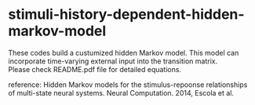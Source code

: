 # stimuli-history-dependent-hidden-markov-model
These codes build a custumized hidden Markov model.
This model can incorporate time-varying external input into the transition matrix.  
Please check README.pdf file for detailed equations.

reference: 
Hidden Markov models for the stimulus-repoonse relationships of multi-state neural systems. 
  Neural Computation. 2014, Escola et al.
  
